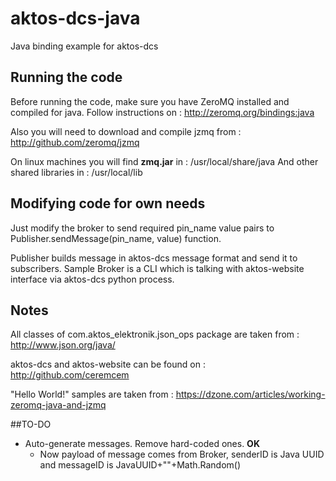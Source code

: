 # aktos-dcs-java
Java binding example for aktos-dcs

## Running the code
Before running the code, make sure you have ZeroMQ installed and compiled for java.
Follow instructions on : http://zeromq.org/bindings:java

Also you will need to download and compile jzmq from : http://github.com/zeromq/jzmq

On linux machines you will find **zmq.jar** in : /usr/local/share/java
And other shared libraries in : /usr/local/lib

## Modifying code for own needs
Just modify the broker to send required pin_name value pairs to Publisher.sendMessage(pin_name, value) function.

Publisher builds message in aktos-dcs message format and send it to subscribers. Sample Broker is a CLI which is talking with aktos-website interface via aktos-dcs python process.


## Notes
All classes of com.aktos_elektronik.json_ops package are taken from :
http://www.json.org/java/

aktos-dcs and aktos-website can be found on : http://github.com/ceremcem

"Hello World!" samples are taken from : https://dzone.com/articles/working-zeromq-java-and-jzmq

##TO-DO
* Auto-generate messages. Remove hard-coded ones. **OK**
	* Now payload of message comes from Broker, senderID is Java UUID and messageID is JavaUUID+""+Math.Random()

